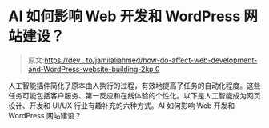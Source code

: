# AI 如何影响 Web 开发和 WordPress 网站建设？

> 原文:[https://dev . to/jamilaliahmed/how-do-affect-web-development-and-WordPress-website-building-2kp 0](https://dev.to/jamilaliahmed/how-does-ai-affect-web-development-and-wordpress-website-building-2kp0)

人工智能插件简化了原本由人执行的过程，有效地提高了任务的自动化程度。这些任务可能包括客户服务、第一反应和在线体验的个性化。以下是人工智能成为网页设计、开发和 UI/UX 行业有趣补充的六种方式。AI 如何影响 Web 开发和 WordPress 网站建设？